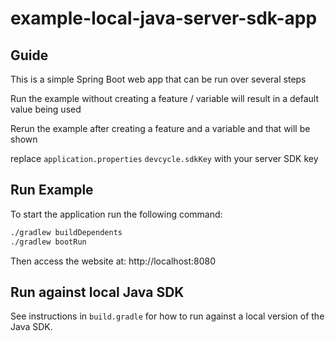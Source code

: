 # example-local-java-server-sdk-app

## Guide

This is a simple Spring Boot web app that can be run over several steps

Run the example without creating a feature / variable will result in a default value 
being used

Rerun the example after creating a feature and a variable and that will be shown 

replace `application.properties` `devcycle.sdkKey` with your server SDK key

## Run Example

To start the application run the following command:

```bash
./gradlew buildDependents
./gradlew bootRun
```

Then access the website at: http://localhost:8080

## Run against local Java SDK

See instructions in `build.gradle` for how to run against a local version of the Java SDK.